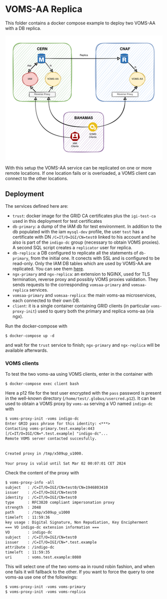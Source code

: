 # VOMS-AA Replica

This folder contains a docker compose example to deploy two VOMS-AA with a DB replica.

![Setup schema.](VOMS-AA_replica.png)

With this setup the VOMS-AA service can be replicated on one or more remote locations. If one location fails or is overloaded, a VOMS client can connect to the other locations.

## Deployment

The services defined here are:
* `trust`: docker image for the GRID CA certificates plus the `igi-test-ca` used in this deployment for test certificates
* `db-primary`: a dump of the IAM db for test environment. In addition to the db populated with the iam `mysql-dev` profile, the user `test` has a certificate with DN `/C=IT/O=IGI/CN=test0` linked to his account and he also is part of the `indigo-dc` group (necessary to obtain VOMS proxies). A second SQL script creates a `replicator` user for replica.
* `db-replica`: a DB configured to replicate all the statements of `db-primary`, from the initial one. It conects with SSL and is configured to be read-only. Only the IAM DB tables which are used by VOMS-AA are replicated. You can see them [here](assets/mysql-conf/replica.cnf).
* `ngx-primary` and `ngx-replica`: an extension to NGINX, used for TLS termination, reverse proxy and possibly VOMS proxies validation. They sends requests to the corresponding `vomsaa-primary` and `vomsaa-replica` services.
* `vomsaa-primary` and `vomsaa-replica`: the main voms-aa microservices, each connected to their own DB.
* `client`: it is a single container containing GRID clients (in particular `voms-proxy-init`) used to query both the primary and replica voms-aa (via ngx).

Run the docker-compose with

```
$ docker-compose up -d
```

and wait for the `trust` service to finish; `ngx-primary` and `ngx-replica` will be available afterwards.

### VOMS clients

To test the two voms-aa using VOMS clients, enter in the container with

```
$ docker-compose exec client bash
```

Here a p12 file for the test user encrypted with the `pass` password is present in the well-known directory (`/home/test/.globus/usercred.p12`). It can be used to obtain a VOMS proxy by `voms-aa` serving a VO named `indigo-dc` with

```
$ voms-proxy-init -voms indigo-dc
Enter GRID pass phrase for this identity: <***>
Contacting voms-primary.test.example:443 [/C=IT/O=IGI/CN=*.test.example] "indigo-dc"...
Remote VOMS server contacted succesfully.


Created proxy in /tmp/x509up_u1000.

Your proxy is valid until Sat Mar 02 00:07:01 CET 2024
```

Check the content of the proxy with

```
$ voms-proxy-info -all
subject   : /C=IT/O=IGI/CN=test0/CN=1946803410
issuer    : /C=IT/O=IGI/CN=test0
identity  : /C=IT/O=IGI/CN=test0
type      : RFC3820 compliant impersonation proxy
strength  : 2048
path      : /tmp/x509up_u1000
timeleft  : 11:59:36
key usage : Digital Signature, Non Repudiation, Key Encipherment
=== VO indigo-dc extension information ===
VO        : indigo-dc
subject   : /C=IT/O=IGI/CN=test0
issuer    : /C=IT/O=IGI/CN=*.test.example
attribute : /indigo-dc
timeleft  : 11:59:35
uri       : voms.test.example:8080
```
This will select one of the two voms-aa in round robin fashion, and when one fails it will fallback to the other. If you want to force the query to one voms-aa use one of the followings:
```
$ voms-proxy-init -voms voms-primary
$ voms-proxy-init -voms voms-replica
```